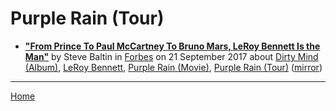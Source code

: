# Purple Rain (Tour)

 - [**"From Prince To Paul McCartney To Bruno Mars, LeRoy Bennett Is the Man"**](https://www.forbes.com/sites/stevebaltin/2017/09/21/from-prince-to-paul-mccartney-to-bruno-mars-leroy-bennett-is-the-man/) by Steve Baltin in [Forbes](https://www.forbes.com/) on 21 September 2017 about [Dirty Mind (Album)](https://bjmdotnet.github.io/pr1nc3/topics/album/dirty-mind/), [LeRoy Bennett](https://bjmdotnet.github.io/pr1nc3/topics/leroy-bennett/), [Purple Rain (Movie)](https://bjmdotnet.github.io/pr1nc3/topics/movie/purple-rain/), [Purple Rain (Tour)](https://bjmdotnet.github.io/pr1nc3/topics/tour/purple-rain/) ([mirror](https://web.archive.org/web/*/https://www.forbes.com/sites/stevebaltin/2017/09/21/from-prince-to-paul-mccartney-to-bruno-mars-leroy-bennett-is-the-man/))

----

[Home](../)
